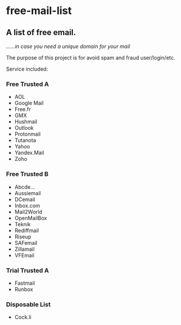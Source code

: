 # free-mail-list
## A list of free email.

*......in case you need a unique domain for your mail*


The purpose of this project is for avoid spam and fraud user/login/etc.

Service included:

### Free Trusted A
* AOL
* Google Mail
* Free.fr
* GMX
* Hushmail
* Outlook
* Protonmail
* Tutanota
* Yahoo
* Yandex.Mail
* Zoho

### Free Trusted B
* Abcde...
* Aussiemail
* DCemail
* Inbox.com
* Mail2World
* OpenMailBox
* Teknik
* Rediffmail
* Riseup
* SAFemail
* Zillamail
* VFEmail

### Trial Trusted A
* Fastmail
* Runbox

### Disposable List
* Cock.li
